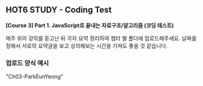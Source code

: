 ## HOT6 STUDY - Coding Test
**[Course 3] Part 1. JavaScript로 끝내는 자료구조/알고리즘 (코딩 테스트)**

매주 위의 강의를 듣고난 뒤 각자 요약 정리하여 챕터 별 폴더에 업로드해주세요.
날짜를 정해서 서로의 요약글을 보고 상의해보는 시간을 가져도 좋을 것 같습니다.

### 업로드 양식 예시
"Ch03-ParkEunYeong"

